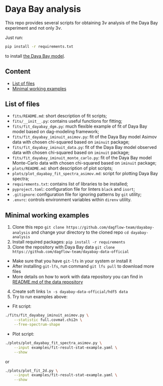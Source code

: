 # Daya Bay analysis

This repo provides several scripts for obtaining $`3\nu`$ analysis of the Daya Bay experiment and not only $`3\nu`$.

Just run:
```bash
pip install -r requirements.txt
```
to install [the Daya Bay model](https://git.jinr.ru/dagflow-team/dayabay-model-official).

## Content

- [List of files](#list-of-files)
- [Minimal working examples](#minimal-working-examples)

## List of files

- `fits/README.md`: short description of fit scripts;
- `fits/__init__.py`: contains useful functions for fitting;
- `fits/fit_dayabay_dgm.py`: much flexible example of fit of Daya Bay model based on dag-modeling framework;
- `fits/fit_dayabay_iminuit_asimov.py`: fit of the Daya Bay model Asimov data with chosen chi-squared based on `iminuit` package;
- `fits/fit_dayabay_iminuit_data.py`: fit of the Daya Bay model observed data with chosen chi-squared based on `iminuit` package;
- `fits/fit_dayabay_iminuit_monte_carlo.py`: fit of the Daya Bay model Monte-Carlo data with chosen chi-squared based on `iminuit` package;
- `plots/README.md`: short description of plot scripts;
- `plots/plot_dayabay_fit_spectra_asimov.md`: script for plotting Daya Bay spectra;
- `requirements.txt`: contains list of libraries to be installed;
- `pyproject.toml`: configuration file for linters `black` and `isort`;
- `.gitignore`: configuration file for ignoring patterns by `git` utility;
- `.envrc`: controls environment variables within `direnv` utility.

## Minimal working examples

1. Clone this repo `git clone https://github.com/dagflow-team/dayabay-analysis` and change your directory to the cloned repo `cd dayabay-analysis`
2. Install required packages: `pip install -r requirements`
3. Clone the repository with Daya Bay data `git clone https://github.com/dagflow-team/dayabay-data-official`
  - Make sure that you have `git-lfs` in your system or install it
  - After installing `git-lfs`, run command `git lfs pull` to download more files
  - More details on how to work with data repository you can find in [README.md of the data repository](https://github.com/dagflow-team/dayabay-data-official)
4. Create soft links `ln -s dayabay-data-official/hdf5 data`
5. Try to run examples above:
  - Fit script:
```bash
./fits/fit_dayabay_iminuit_asimov.py \
    --statistic full.covmat.chi2n \
    --free-spectrum-shape
```
- Plot script:
```bash
./plots/plot_dayabay_fit_spectra_asimov.py \
    --input examples/fit-result-stat-example.yaml \
    --show
```
or
```bash
./plots/plot_fit_2d.py \
    --input examples/fit-result-stat-example.yaml \
    --show
```
